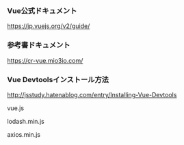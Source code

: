 ### Vue公式ドキュメント
https://jp.vuejs.org/v2/guide/

### 参考書ドキュメント
https://cr-vue.mio3io.com/

### Vue Devtoolsインストール方法
http://jsstudy.hatenablog.com/entry/Installing-Vue-Devtools

vue.js
<script src="https://cdn.jsdelivr.net/npm/vue@2.5.16/dist/vue.js"></script>
lodash.min.js
<script src="https://cdn.jsdelivr.net/npm/lodash@4.17.5/lodash.min.js"></script>
axios.min.js
<script src="https://cdn.jsdelivr.net/npm/axios@0.17.1/dist/axios.min.js"></script>
